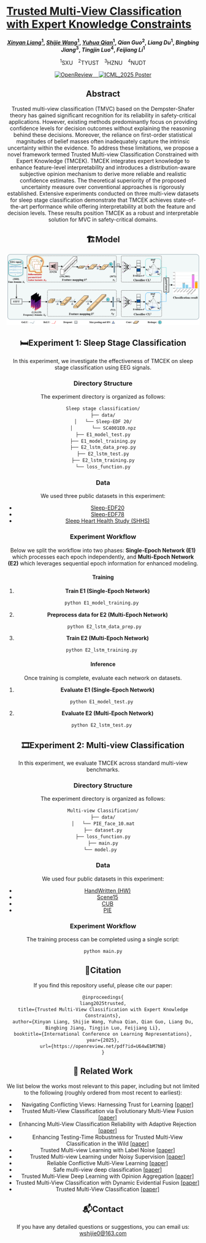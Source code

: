 
# [Trusted Multi-View Classification with Expert Knowledge Constraints](https://openreview.net/pdf?id=U64wEbM7NB)
<div align="center">
  
**[_Xinyan Liang_<sup>1</sup>](https://xinyanliang.github.io/), [_Shijie Wang_<sup>1</sup>](https://jie019.github.io/), [_Yuhua Qian_<sup>1</sup>](http://dig.sxu.edu.cn/qyh/), _Qian Guo_<sup>2</sup>, _Liang Du_<sup>1</sup>, _Bingbing Jiang_<sup>3</sup>, _Tingjin Luo_<sup>4</sup>, _Feijiang Li_<sup>1</sup>**

<sup>1</sup>SXU <sup>2</sup>TYUST <sup>3</sup>HZNU <sup>4</sup>NUDT

<p align="center">
  <a href="https://openreview.net/pdf?id=U64wEbM7NB">
    <img src="https://img.shields.io/badge/OpenReview-gray" alt="OpenReview">
&nbsp;&nbsp;
  <a href="https://icml.cc/virtual/2025/poster/45140">
    <img src="https://img.shields.io/badge/ICML_2025-Poster-blue" alt="ICML_2025 Poster">
  </a>
</p>

## Abstract

Trusted multi-view classification (TMVC) based on the Dempster-Shafer theory has gained significant recognition for its reliability in safety-critical applications. However, existing methods predominantly focus on providing confidence levels for decision outcomes without explaining the reasoning behind these decisions.
Moreover, the reliance on first-order statistical magnitudes of belief masses often inadequately capture the intrinsic uncertainty within the evidence. 
To address these limitations, we propose a novel framework termed Trusted Multi-view Classification Constrained with Expert Knowledge (TMCEK). TMCEK integrates expert knowledge to enhance feature-level interpretability and introduces a distribution-aware subjective opinion mechanism to derive more reliable and realistic confidence estimates. The theoretical superiority of the proposed uncertainty measure over conventional approaches is rigorously established. Extensive experiments conducted on three multi-view datasets for sleep stage classification demonstrate that TMCEK achieves state-of-the-art performance while offering interpretability at both the feature and decision levels. These results position TMCEK as a robust and interpretable solution for MVC in safety-critical domains.

## 🏗️Model
<div align="center">
  <img src="model.png" />
</div>

## 🛏️Experiment 1: Sleep Stage Classification
In this experiment, we investigate the effectiveness of TMCEK on sleep stage classification using EEG signals.
### Directory Structure
The experiment directory is organized as follows:
```bash
Sleep stage classification/
├── data/
│   └── Sleep-EDF 20/
│       └── SC4001E0.npz
├── E1_model_test.py
├── E1_model_training.py
├── E2_lstm_data_prep.py
├── E2_lstm_test.py
├── E2_lstm_training.py
└── loss_function.py
```

### Data

We used three public datasets in this experiment:
- [Sleep-EDF20](https://www.physionet.org/content/sleep-edfx/1.0.0/)
- [Sleep-EDF78](https://www.physionet.org/content/sleep-edfx/1.0.0/)
- [Sleep Heart Health Study (SHHS)](https://sleepdata.org/datasets/shhs)
  
### Experiment Workflow
Below we split the workflow into two phases: **Single-Epoch Network (E1)** which processes each epoch independently, and **Multi-Epoch Network (E2)** which leverages sequential epoch information for enhanced modeling.

#### Training
1. **Train E1 (Single-Epoch Network)**
```bash
python E1_model_training.py 
```
2. **Preprocess data for E2 (Multi-Epoch Network)**  
```bash
 python E2_lstm_data_prep.py
```
3. **Train E2 (Multi-Epoch Network)**
```bash
python E2_lstm_training.py 
```

#### Inference
Once training is complete, evaluate each network on datasets.
1. **Evaluate E1 (Single-Epoch Network)**
```bash
python E1_model_test.py 
```
2. **Evaluate E2 (Multi-Epoch Network)**
```bash
python E2_lstm_test.py 
```

## 🎞️Experiment 2: Multi-view Classification
In this experiment, we evaluate TMCEK across standard multi-view benchmarks.
### Directory Structure
The experiment directory is organized as follows:
```bash
Multi-view Classification/
├── data/
│   └── PIE_face_10.mat
├── dataset.py
├── loss_function.py
├── main.py
└── model.py  
```

### Data
We used four public datasets in this experiment:
- [HandWritten (HW)](https://archive.ics.uci.edu/dataset/72/multiple+features)
- [Scene15](https://figshare.com/articles/dataset/15-Scene_Image_Dataset/7007177/1)
- [CUB](https://www.vision.caltech.edu/visipedia/CUB-200.html)
- [PIE](http://www.cs.cmu.edu/afs/cs/project/PIE/MultiPie/Home.html)

### Experiment Workflow
The training process can be completed using a single script:
```bash
python main.py
```
## 📑Citation
If you find this repository useful, please cite our paper:
```
@inproceedings{
liang2025trusted,
title={Trusted Multi-View Classification with Expert Knowledge Constraints},
author={Xinyan Liang, Shijie Wang, Yuhua Qian, Qian Guo, Liang Du, Bingbing Jiang, Tingjin Luo, Feijiang Li},
booktitle={International Conference on Learning Representations},
year={2025},
url={https://openreview.net/pdf?id=U64wEbM7NB}
}
```

## 🔬 Related Work
We list below the works most relevant to this paper, including but not limited to the following (roughly ordered from most recent to earliest):
- Navigating Conflicting Views: Harnessing Trust for Learning [[paper]](https://arxiv.org/abs/2406.00958)
- Trusted Multi-View Classification via Evolutionary Multi-View Fusion [[paper]](https://openreview.net/pdf?id=M3kBtqpys5)
- Enhancing Multi-View Classification Reliability with Adaptive Rejection [[paper]](https://ojs.aaai.org/index.php/AAAI/article/view/26066)
- Enhancing Testing-Time Robustness for Trusted Multi-View Classification in the Wild [[paper]](https://openaccess.thecvf.com/content/CVPR2025/papers/Liu_Enhancing_Testing-Time_Robustness_for_Trusted_Multi-View_Classification_in_the_Wild_CVPR_2025_paper.pdf)
- Trusted Multi-view Learning with Label Noise [[paper]](https://www.ijcai.org/proceedings/2024/0582.pdf) 
- Trusted Multi-view Learning under Noisy Supervision [[paper]](https://arxiv.org/abs/2404.11944)
- Reliable Conflictive Multi-View Learning [[paper]](https://arxiv.org/abs/2402.16897)
- Safe multi-view deep classification [[paper]](https://ojs.aaai.org/index.php/AAAI/article/view/26066)
- Trusted Multi-View Deep Learning with Opinion Aggregation [[paper]](https://ojs.aaai.org/index.php/AAAI/article/view/20724)
- Trusted Multi-View Classification with Dynamic Evidential Fusion [[paper]](https://arxiv.org/abs/2204.11423)
- Trusted Multi-View Classification [[paper]](https://arxiv.org/abs/2102.02051)

<!-- ## 🙏 Acknowledgement -->

## 📬Contact
If you have any detailed questions or suggestions, you can email us: [wshijie0@163.com](mailto:wshijie0@163.com)
